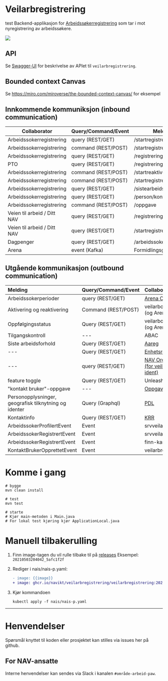 # Veilarbregistrering
test
Backend-applikasjon for [Arbeidssøkerregistrering](https://github.com/navikt/arbeidssokerregistrering) som tar i mot nyregistrering av arbeidssøkere.

![](https://github.com/navikt/veilarbregistrering/workflows/Build,%20push,%20deploy%20%F0%9F%92%AA/badge.svg)

## API
Se [Swagger-UI](https://veilarbregistrering.dev.intern.nav.no/veilarbregistrering/swagger-ui.html) 
for beskrivelse av APIet til `veilarbregistrering`.

## Bounded context Canvas
Se https://miro.com/miroverse/the-bounded-context-canvas/ for eksempel

## Innkommende kommuniksjon (inbound communication)
| Collaborator | Query/Command/Event | Melding |
| --- | --- | --- |
| Arbeidssokerregistrering | query (REST/GET) | /startregistrering |
| Arbeidssokerregistrering | command (REST/POST) | /startregistrering |
| Arbeidssokerregistrering | query (REST/GET) | /registrering |
| PTO | query (REST/GET) | /registrering |
| Arbeidssokerregistrering | command (REST/POST) | /startreaktivering |
| Arbeidssokerregistrering | command (REST/POST) | /startregistrersykmeldt |
| Arbeidssokerregistrering | query (REST/GET) | /sistearbeidsforhold |
| Arbeidssokerregistrering | query (REST/GET) | /person/kontaktinfo |
| Arbeidssokerregistrering | command (REST/POST) | /oppgave |
| Veien til arbeid / Ditt NAV | query (REST/GET) | /registrering |
| Veien til arbeid / Ditt NAV | query (REST/GET) | /startregistrering |
| Dagpenger | query (REST/GET) | /arbeidssoker/perioder |
| Arena | event (Kafka) | FormidlingsgruppeEvent |

## Utgående kommunikasjon (outbound communication)
| Melding | Query/Command/Event | Collaborator |
| :--- | :--- | :--- |
| Arbeidssokerperioder | query (REST/GET) | [Arena ORDS](src/main/kotlin/no/nav/fo/veilarbregistrering/arbeidssoker/perioder/adapter/README.md) |
| Aktivering og reaktivering | Command (REST/POST) | veilarboppfolging (og Arena) |
| Oppfølgingsstatus | Query (REST/GET) | veilarboppfolging (og Arena) |
| Tilgangskontroll | --- | ABAC |
| Siste arbeidsforhold | Query (REST/GET) | [Aareg](src/main/kotlin/no/nav/fo/veilarbregistrering/arbeidsforhold/adapter/README.md) |
| --- | Query (REST/GET) | [Enhetsregisteret](src/main/kotlin/no/nav/fo/veilarbregistrering/enhet/adapter/README.md) |
| --- | query (REST/GET) | [NAV Organisasjon (for veileder pr ident)](src/main/kotlin/no/nav/fo/veilarbregistrering/orgenhet/adapter/README.md) |
| feature toggle | Query (REST/GET) | Unleash |
| "kontakt bruker"-oppgave | --- | [Oppgave](src/main/kotlin/no/nav/fo/veilarbregistrering/oppgave/adapter/README.md) |
| Personopplysninger, geografisk tilknytning og identer | Query (Graphql) | [PDL](src/main/kotlin/no/nav/fo/veilarbregistrering/bruker/pdl/README.md) |
| Kontaktinfo | Query (REST/GET) | [KRR](src/main/kotlin/no/nav/fo/veilarbregistrering/bruker/krr/README.md) |
| ArbeidssokerProfilertEvent | Event | srvveilarbportefolje |
| ArbeidssokerRegistrertEvent | Event | srvveilarbportefolje |
| ArbeidssokerRegistrertEvent | Event | finn-kandidat-api |
| KontaktBrukerOpprettetEvent | Event | veilarbregistrering |

# Komme i gang

```
# bygge
mvn clean install 

# test
mvn test

# starte
# Kjør main-metoden i Main.java
# For lokal test kjøring kjør ApplicationLocal.java
```


# Manuell tilbakerulling

1. Finn image-tagen du vil rulle tilbake til på [releases]()
   Eksempel: `20210503204042_5afc1f2f `
2. Rediger i nais/nais-p.yaml:
   ```diff
   - image: {{image}}
   + image: ghcr.io/navikt/veilarbregistrering/veilarbregistrering:20210503204042_5afc1f2f 
   ```
   
3. Kjør kommandoen
   ```
   kubectl apply -f nais/nais-p.yaml
   ```
---

# Henvendelser

Spørsmål knyttet til koden eller prosjektet kan stilles via issues her på github.

## For NAV-ansatte

Interne henvendelser kan sendes via Slack i kanalen `#område-arbeid-paw`.
